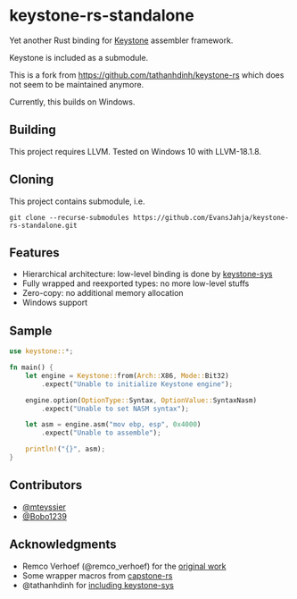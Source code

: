 # keystone-rs-standalone

Yet another Rust binding for [Keystone](http://www.keystone-engine.org/) assembler framework.

Keystone is included as a submodule.

This is a fork from https://github.com/tathanhdinh/keystone-rs which does not seem to be maintained anymore.

Currently, this builds on Windows.

## Building

This project requires LLVM. Tested on Windows 10 with LLVM-18.1.8.

## Cloning

This project contains submodule, i.e. 

`git clone --recurse-submodules https://github.com/EvansJahja/keystone-rs-standalone.git`

## Features
 - Hierarchical architecture: low-level binding is done by [keystone-sys](keystone-sys)
 - Fully wrapped and reexported types: no more low-level stuffs
 - Zero-copy: no additional memory allocation
 - Windows support

## Sample
```rust
use keystone::*;

fn main() {
    let engine = Keystone::from(Arch::X86, Mode::Bit32)
        .expect("Unable to initialize Keystone engine");

    engine.option(OptionType::Syntax, OptionValue::SyntaxNasm)
        .expect("Unable to set NASM syntax");

    let asm = engine.asm("mov ebp, esp", 0x4000)
        .expect("Unable to assemble");

    println!("{}", asm);
}
```

## Contributors
 - [@mteyssier](https://github.com/mteyssier)
 - [@Bobo1239](https://github.com/Bobo1239)

## Acknowledgments
 - Remco Verhoef (@remco_verhoef) for the [original work](https://github.com/keystone-engine/keystone/tree/master/bindings/rust)
 - Some wrapper macros from [capstone-rs](https://github.com/capstone-rust/capstone-rs)
 - @tathanhdinh for [including keystone-sys](https://github.com/tathanhdinh/keystone-rs)
